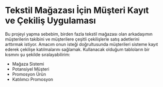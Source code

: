 # Tekstil Mağazası İçin Müşteri Kayıt ve Çekiliş Uygulaması

Bu projeyi yapma sebebim, birden fazla tekstil mağazası olan arkadaşımın müşterilerin takibini ve müşterilere çeşitli çekilişlerle satış adetlerini arttırmak istiyor. Amacım onun isteği doğrultusunda müşterileri sisteme kayıt ederek çekilişe katılmalarını sağlamak. Kullanacak olduğum tabloların bir kısmını şu şekilde sıralayabilirim:

* Mağaza Sistemi
* Potansiyel Müşteri
* Promosyon Ürün
* Katılımcı Promosyon
